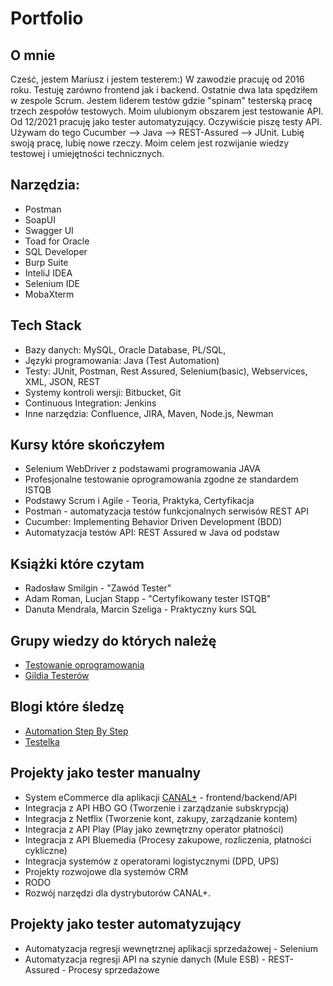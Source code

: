 # Portfolio

## O mnie
Cześć, jestem Mariusz i jestem testerem:) W zawodzie pracuję od 2016 roku. Testuję zarówno frontend jak i backend. Ostatnie dwa lata spędziłem w zespole Scrum. Jestem liderem testów gdzie "spinam" testerską pracę trzech zespołów testowych. Moim ulubionym obszarem jest testowanie API. Od 12/2021 pracuję jako tester automatyzujący. Oczywiście piszę testy API. Używam do tego Cucumber --> Java --> REST-Assured --> JUnit. Lubię swoją pracę, lubię nowe rzeczy. Moim celem jest rozwijanie wiedzy testowej i umiejętności technicznych.

## Narzędzia:

* Postman 
* SoapUI
* Swagger UI
* Toad for Oracle
* SQL Developer
* Burp Suite
* InteliJ IDEA
* Selenium IDE
* MobaXterm

## Tech Stack

* Bazy danych: MySQL, Oracle Database, PL/SQL,
* Języki programowania: Java (Test Automation)
* Testy: JUnit, Postman, Rest Assured, Selenium(basic), Webservices, XML, JSON, REST
* Systemy kontroli wersji: Bitbucket, Git
* Continuous Integration: Jenkins
* Inne narzędzia: Confluence, JIRA, Maven, Node.js, Newman

## Kursy które skończyłem

* Selenium WebDriver z podstawami programowania JAVA
* Profesjonalne testowanie oprogramowania zgodne ze standardem ISTQB
* Podstawy Scrum i Agile - Teoria, Praktyka, Certyfikacja
* Postman - automatyzacja testów funkcjonalnych serwisów REST API
* Cucumber: Implementing Behavior Driven Development (BDD)
* Automatyzacja testów API: REST Assured w Java od podstaw

## Książki które czytam

* Radosław Smilgin - "Zawód Tester"
* Adam Roman, Lucjan Stapp - "Certyfikowany tester ISTQB"
* Danuta Mendrala, Marcin Szeliga - Praktyczny kurs SQL

## Grupy wiedzy do których należę

* [Testowanie oprogramowania](https://www.facebook.com/groups/TestowanieOprogramowania)
* [Gildia Testerów](https://www.facebook.com/GildiaTesterow/)

## Blogi które śledzę

* [Automation Step By Step](https://www.youtube.com/c/AutomationStepByStep)
* [Testelka](https://testelka.pl/blog/)


## Projekty jako tester manualny

* System eCommerce dla aplikacji [CANAL+](https://kup.pl.canalplus.com/) - frontend/backend/API
* Integracja z API HBO GO (Tworzenie i zarządzanie subskrypcją)
* Integracja z Netflix (Tworzenie kont, zakupy, zarządzanie kontem)
* Integracja z API Play (Play jako zewnętrzny operator płatności)
* Integracja z API Bluemedia (Procesy zakupowe, rozliczenia, płatności cykliczne)
* Integracja systemów z operatorami logistycznymi (DPD, UPS)
* Projekty rozwojowe dla systemów CRM
* RODO
* Rozwój narzędzi dla dystrybutorów CANAL+.

## Projekty jako tester automatyzujący

* Automatyzacja regresji wewnętrznej aplikacji sprzedażowej - Selenium
* Automatyzacja regresji API na szynie danych (Mule ESB) - REST-Assured - Procesy sprzedażowe
